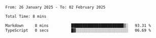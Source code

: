 <!--START_SECTION:waka-->

```txt
From: 26 January 2025 - To: 02 February 2025

Total Time: 8 mins

Markdown     8 mins          ███████████████████████▒░   93.31 %
TypeScript   0 secs          █▓░░░░░░░░░░░░░░░░░░░░░░░   06.69 %
```

<!--END_SECTION:waka-->